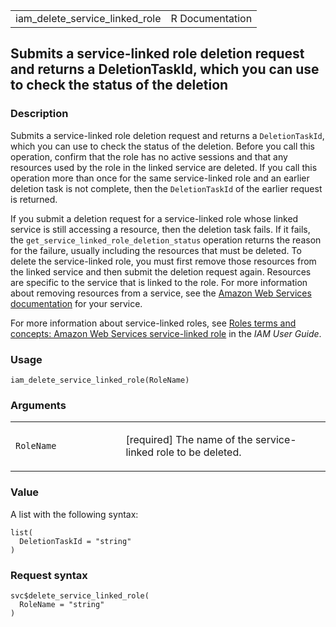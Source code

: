 <table style="width: 100%;">
<tbody>
<tr class="odd">
<td>iam_delete_service_linked_role</td>
<td style="text-align: right;">R Documentation</td>
</tr>
</tbody>
</table>

## Submits a service-linked role deletion request and returns a DeletionTaskId, which you can use to check the status of the deletion

### Description

Submits a service-linked role deletion request and returns a
`DeletionTaskId`, which you can use to check the status of the deletion.
Before you call this operation, confirm that the role has no active
sessions and that any resources used by the role in the linked service
are deleted. If you call this operation more than once for the same
service-linked role and an earlier deletion task is not complete, then
the `DeletionTaskId` of the earlier request is returned.

If you submit a deletion request for a service-linked role whose linked
service is still accessing a resource, then the deletion task fails. If
it fails, the `get_service_linked_role_deletion_status` operation
returns the reason for the failure, usually including the resources that
must be deleted. To delete the service-linked role, you must first
remove those resources from the linked service and then submit the
deletion request again. Resources are specific to the service that is
linked to the role. For more information about removing resources from a
service, see the [Amazon Web Services
documentation](https://docs.aws.amazon.com/) for your service.

For more information about service-linked roles, see [Roles terms and
concepts: Amazon Web Services service-linked
role](https://docs.aws.amazon.com/IAM/latest/UserGuide/id_roles_terms-and-concepts.html#iam-term-service-linked-role)
in the *IAM User Guide*.

### Usage

    iam_delete_service_linked_role(RoleName)

### Arguments

<table>
<colgroup>
<col style="width: 35%" />
<col style="width: 65%" />
</colgroup>
<tbody>
<tr class="odd">
<td><code
id="iam_delete_service_linked_role_:_RoleName">RoleName</code></td>
<td><p>[required] The name of the service-linked role to be
deleted.</p></td>
</tr>
</tbody>
</table>

### Value

A list with the following syntax:

    list(
      DeletionTaskId = "string"
    )

### Request syntax

    svc$delete_service_linked_role(
      RoleName = "string"
    )
